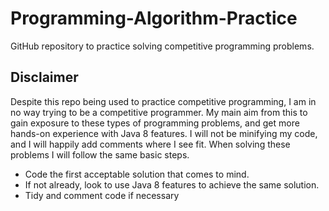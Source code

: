 # Programming-Algorithm-Practice
GitHub repository to practice solving competitive programming problems.

## Disclaimer
Despite this repo being used to practice competitive programming, I am in no way trying to be a competitive programmer. My main aim from this to gain exposure to these types of programming problems, and get more hands-on experience with Java 8 features. I will not be minifying my code, and I will happily add comments where I see fit. When solving these problems I will follow the same basic steps.

- Code the first acceptable solution that comes to mind.
- If not already, look to use Java 8 features to achieve the same solution.
- Tidy and comment code if necessary 
